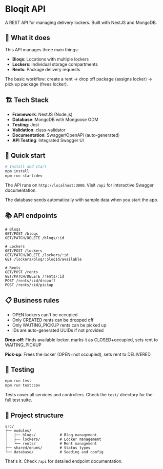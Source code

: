# Bloqit API

A REST API for managing delivery lockers. Built with NestJS and MongoDB.

## 🎯 What it does

This API manages three main things:
- **Bloqs**: Locations with multiple lockers
- **Lockers**: Individual storage compartments  
- **Rents**: Package delivery requests

The basic workflow: create a rent → drop off package (assigns locker) → pick up package (frees locker).

## 🏗️ Tech Stack

- **Framework**: NestJS (Node.js)
- **Database**: MongoDB with Mongoose ODM
- **Testing**: Jest
- **Validation**: class-validator
- **Documentation**: Swagger/OpenAPI (auto-generated)
- **API Testing**: Integrated Swagger UI

## 🚀 Quick start

```bash
# Install and start
npm install
npm run start:dev
```

The API runs on `http://localhost:3000`. Visit `/api` for interactive Swagger documentation.

The database seeds automatically with sample data when you start the app.

## 📚 API endpoints

```
# Bloqs
GET/POST /bloqs
GET/PATCH/DELETE /bloqs/:id

# Lockers  
GET/POST /lockers
GET/PATCH/DELETE /lockers/:id
GET /lockers/bloq/:bloqId/available

# Rents
GET/POST /rents
GET/PATCH/DELETE /rents/:id
POST /rents/:id/dropoff
POST /rents/:id/pickup
```

## 📋 Business rules

- OPEN lockers can't be occupied
- Only CREATED rents can be dropped off
- Only WAITING_PICKUP rents can be picked up
- IDs are auto-generated UUIDs if not provided

**Drop-off**: Finds available locker, marks it as CLOSED+occupied, sets rent to WAITING_PICKUP

**Pick-up**: Frees the locker (OPEN+not occupied), sets rent to DELIVERED

## 🧪 Testing

```bash
npm run test
npm run test:cov
```

Tests cover all services and controllers. Check the `test/` directory for the full test suite.

## 📁 Project structure

```
src/
├── modules/
│   ├── bloqs/           # Bloq management
│   ├── lockers/         # Locker management
│   └── rents/           # Rent management
├── shared/enums/        # Status types
└── database/            # Seeding and config
```

That's it. Check `/api` for detailed endpoint documentation.